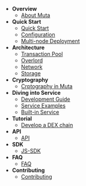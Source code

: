 - **Overview**
	- [About Muta](en-us/README.md)
- **Quick Start**
	- [Quick Start](en-us/getting_started.md)
	- [Configuration](en-us/config.md)
	- [Multi-node Deployment](en-us/multi_node_deploy.md)
- **Architecture**
	- [Transaction Pool](en-us/transaction_pool.md)
	- [Overlord](en-us/overlord.md)
	- [Network](en-us/network.md)
	- [Storage](en-us/storage.md)
- **Cryptography**
    - [Crptography in Muta](en-us/crypto.md)
- **Diving into Service**
	- [Development Guide](en-us/service_dev.md)
	- [Service Examples](en-us/service_eg.md)
	- [Built-in Service](en-us/built_in_service.md)
- **Tutorial**
    - [Develop a DEX chain](en-us/dex.md)
- **API**
	- [API](en-us/graphql_api.md)
- **SDK**
	- [JS-SDK](en-us/js_sdk.md)
- **FAQ**
    - [FAQ](en-us/faq.md)
- **Contributing**
	- [Contributing](en-us/contribute.md)
